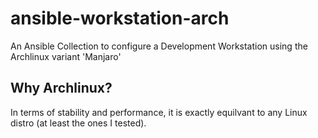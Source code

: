 # ansible-workstation-arch

An Ansible Collection to configure a Development Workstation using the Archlinux variant 'Manjaro'

## Why Archlinux?

In terms of stability and performance, it is exactly equilvant to any Linux distro (at least the ones I tested). 